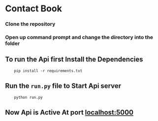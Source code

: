 # Contact Book

 
### Clone the repository 
### Open up command prompt and change the directory into the folder

## To run the Api first Install the Dependencies 

```
    pip install -r requirements.txt
```

## Run the `run.py` file to Start Api server
```
    python run.py
```

## Now Api is Active At port [localhost:5000](http://localhost:5000/)


